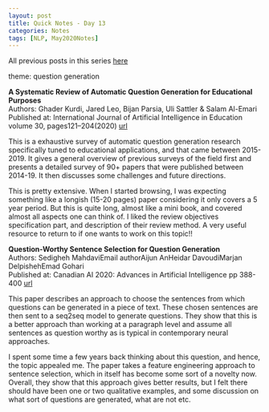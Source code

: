 ```yaml
---
layout: post
title: Quick Notes - Day 13
categories: Notes
tags: [NLP, May2020Notes]
---
```

All previous posts in this series [here](https://nishkalavallabhi.github.io/Tags/#may2020notes)  


theme: question generation  

**A Systematic Review of Automatic Question Generation for Educational Purposes**  
Authors: Ghader Kurdi, Jared Leo, Bijan Parsia, Uli Sattler & Salam Al-Emari  
Published at: International Journal of Artificial Intelligence in Education volume 30, pages121–204(2020) [url](https://link.springer.com/article/10.1007/s40593-019-00186-y)  

This is a exhaustive survey of automatic question generation research specifically tuned to educational applications, and that came between 2015-2019. It gives a general overview of previous surveys of the field first and presents a detailed survey of 90+ papers that were published between 2014-19. It then discusses some challenges and future directions.

This is pretty extensive. When I started browsing, I was expecting something like a longish (15-20 pages) paper considering it only covers a 5 year period. But this is quite long, almost like a mini book, and covered almost all aspects one can think of. I liked the review objectives specification part, and description of their review method. A very useful resource to return to if one wants to work on this topic!!


**Question-Worthy Sentence Selection for Question Generation**  
Authors: Sedigheh MahdaviEmail authorAijun AnHeidar DavoudiMarjan DelpishehEmad Gohari  
Published at: Canadian AI 2020: Advances in Artificial Intelligence pp 388-400 [url](https://link.springer.com/chapter/10.1007/978-3-030-47358-7_40)  

This paper describes an approach to choose the sentences from which questions can be generated in a piece of text. These chosen sentences are then sent to a seq2seq model to generate questions. They show that this is a better approach than working at a paragraph level and assume all sentences as question worthy as is typical in contemporary neural approaches.

I spent some time a few years back thinking about this question, and hence, the topic appealed me. The paper takes a feature engineering approach to sentence selection, which in itself has become some sort of a novelty now. Overall, they show that this approach gives better results, but I felt there should have been one or two qualitative examples, and some discussion on what sort of questions are generated, what are not etc.   

 

